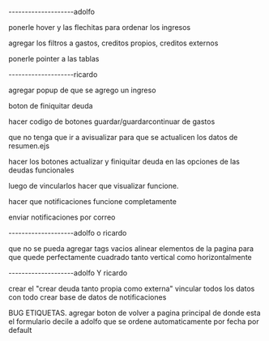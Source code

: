











--------------------adolfo

ponerle hover y las flechitas para ordenar los ingresos

agregar los filtros a gastos, creditos propios, creditos externos

ponerle pointer a las tablas

--------------------ricardo

agregar popup de que se agrego un ingreso

boton de finiquitar deuda

hacer codigo de botones guardar/guardarcontinuar de gastos 

que no tenga que ir a avisualizar para que se actualicen los datos de resumen.ejs

hacer los botones actualizar y finiquitar deuda en las opciones de las deudas funcionales

luego de vincularlos hacer que visualizar funcione.

hacer que notificaciones funcione completamente

enviar notificaciones por correo


--------------------adolfo o ricardo

que no se pueda agregar tags vacios
alinear elementos de la pagina para que quede perfectamente cuadrado tanto vertical como horizontalmente


--------------------adolfo Y ricardo

crear el "crear deuda tanto propia como externa"
vincular todos los datos con todo
crear base de datos de notificaciones


BUG ETIQUETAS.
agregar boton de volver a pagina principal de donde esta el formulario
decile a adolfo que se ordene automaticamente por fecha por default